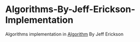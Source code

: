 # Algorithms-By-Jeff-Erickson-Implementation

 Algorithms implementation in [Algorithm](http://jeffe.cs.illinois.edu/teaching/algorithms/) By Jeff Erickson
